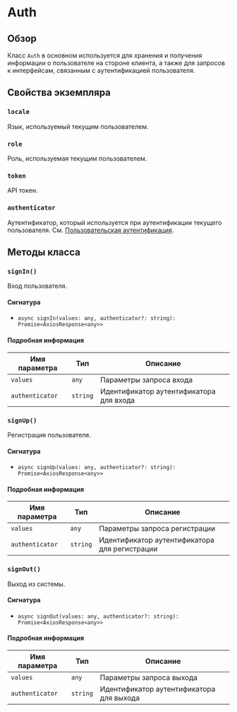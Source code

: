 # Auth

## Обзор

Класс `Auth` в основном используется для хранения и получения информации о пользователе на стороне клиента, а также для запросов к интерфейсам, связанным с аутентификацией пользователя.

## Свойства экземпляра

### `locale`

Язык, используемый текущим пользователем.

### `role`

Роль, используемая текущим пользователем.

### `token`

API токен.

### `authenticator`

Аутентификатор, который используется при аутентификации текущего пользователя. См. [Пользовательская аутентификация](../../handbook/auth/user).

## Методы класса

### `signIn()`

Вход пользователя.

#### Сигнатура

- `async signIn(values: any, authenticator?: string): Promise<AxiosResponse<any>>`

#### Подробная информация

| Имя параметра    | Тип      | Описание                 |
| ---------------- | -------- | ------------------------ |
| `values`         | `any`    | Параметры запроса входа  |
| `authenticator`  | `string` | Идентификатор аутентификатора для входа |

### `signUp()`

Регистрация пользователя.

#### Сигнатура

- `async signUp(values: any, authenticator?: string): Promise<AxiosResponse<any>>`

#### Подробная информация

| Имя параметра    | Тип      | Описание                 |
| ---------------- | -------- | ------------------------ |
| `values`         | `any`    | Параметры запроса регистрации |
| `authenticator`  | `string` | Идентификатор аутентификатора для регистрации |

### `signOut()`

Выход из системы.

#### Сигнатура

- `async signOut(values: any, authenticator?: string): Promise<AxiosResponse<any>>`

#### Подробная информация

| Имя параметра    | Тип      | Описание                 |
| ---------------- | -------- | ------------------------ |
| `values`         | `any`    | Параметры запроса выхода |
| `authenticator`  | `string` | Идентификатор аутентификатора для выхода |